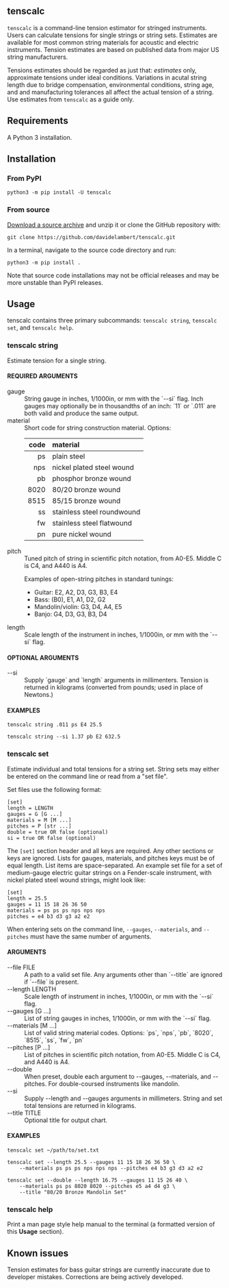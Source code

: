 ## tenscalc

`tenscalc` is a command-line tension estimator for stringed instruments. Users
can calculate tensions for single strings or string sets. Estimates are
available for most common string materials for acoustic and electric
instruments. Tension estimates are based on published data from major US string
manufacturers.

Tensions estimates should be regarded as just that: *estimates* only,
approximate tensions under ideal conditions. Variations in acutal string length
due to bridge compensation, environmental conditions, string age, and and
manufacturing tolerances all affect the actual tension of a string. Use
estimates from `tenscalc` as a guide only.

## Requirements
A Python 3 installation.

## Installation

### From PyPI
```
python3 -m pip install -U tenscalc
```
### From source
[Download a source
archive](https://github.com/davidelambert/tenscalc/archive/refs/heads/main.zip)
and unzip it or clone the GitHub repository with:
```
git clone https://github.com/davidelambert/tenscalc.git
```

In a terminal, navigate to the source code directory and run:
```
python3 -m pip install .
```

Note that source code installations may not be official releases and may be
more unstable than PyPI releases.

## Usage
tenscalc contains three primary subcommands: `tenscalc string`, `tenscalc set`,
and `tenscalc help`.

### tenscalc string
Estimate tension for a single string.

#### REQUIRED ARGUMENTS
<dl>
  <dt>gauge</dt>
  <dd>
  String gauge in inches, 1/1000in, or mm with the `--si` flag. Inch gauges may
  optionally be in thousandths of an inch: `11` or `.011` are both valid and
  produce the same output.
  </dd>

  <dt>material</dt>
  <dd>
  Short code for string construction material. Options:
    
  | code | material |
  | ---: | :------- |
  | ps | plain steel |
  | nps |  nickel plated steel wound |
  | pb | phosphor bronze wound |
  | 8020 | 80/20 bronze wound |
  | 8515 | 85/15 bronze wound |
  | ss | stainless steel roundwound |
  | fw | stainless steel flatwound |
  | pn | pure nickel wound |
  </dd>

  <dt>pitch</dt>
  <dd>
  Tuned pitch of string in scientific pitch notation, from A0-E5. Middle C is
  C4, and A440 is A4.
  
  Examples of open-string pitches in standard tunings:
  - Guitar: E2, A2, D3, G3, B3, E4
  - Bass: (B0), E1, A1, D2, G2
  - Mandolin/violin: G3, D4, A4, E5
  - Banjo: G4, D3, G3, B3, D4
  </dd>

  <dt>length</dt>
  <dd>
  Scale length of the instrument in inches, 1/1000in, or mm with the `--si`
  flag.
  </dd>
</dl>

#### OPTIONAL ARGUMENTS
<dl>
  <dt>--si</dt>
  <dd>
  Supply `gauge` and `length` arguments in millimenters. Tension is returned in
  kilograms (converted from pounds; used in place of Newtons.)
  </dd>
</dl>

#### EXAMPLES
```
tenscalc string .011 ps E4 25.5
```

```
tenscalc string --si 1.37 pb E2 632.5
```

### tenscalc set
Estimate individual and total tensions for a string set. String sets may either
be entered on the command line or read from a "set file".

Set files use the following format:
```
[set]
length = LENGTH
gauges = G [G ...]
materials = M [M ...]
pitches = P [str ...]
double = true OR false (optional)
si = true OR false (optional)
```

The `[set]` section header and all keys are required. Any other sections or
keys are ignored. Lists for gauges, materials, and pitches keys must be of
equal length. List items are space-separated. An example set file for a set of
medium-gauge electric guitar strings on a Fender-scale instrument, with nickel
plated steel wound strings, might look like:
```
[set]
length = 25.5
gauges = 11 15 18 26 36 50
materials = ps ps ps nps nps nps
pitches = e4 b3 d3 g3 a2 e2
```

When entering sets on the command line, `--gauges`, `--materials`, and
`--pitches` must have the same number of arguments.

#### ARGUMENTS
<dl>
  <dt>--file FILE</dt>
  <dd>
  A path to a valid set file. Any arguments other than `--title` are ignored if
  `--file` is present.
  </dd>

  <dt>--length LENGTH</dt>
  <dd> 
  Scale length of instrument in inches, 1/1000in, or mm with the `--si` flag.
  </dd>

  <dt>--gauges [G ...]</dt>
  <dd>
  List of string gauges in inches, 1/1000in, or mm with the `--si` flag.
  </dd>

  <dt>--materials [M ...]</dt>
  <dd>
  List of valid string material codes. Options: `ps`, `nps`, `pb`, `8020`,
  `8515`, `ss`, `fw`, `pn`
  </dd>

  <dt>--pitches [P ...]</dt>
  <dd>
  List of pitches in scientific pitch notation, from A0-E5. Middle C is C4, and
  A440 is A4.
  </dd>

  <dt>--double</dt>
  <dd>
  When preset, double each argument to --gauges, --materials, and --pitches.
  For double-coursed instruments like mandolin.
  </dd>

  <dt>--si</dt>
  <dd>
  Supply --length and --gauges arguments in millimeters. String and set total
  tensions are returned in kilograms.
  </dd>

  <dt>--title TITLE</dt>
  <dd>
  Optional title for output chart.
  </dd>
</dl>

#### EXAMPLES
```
tenscalc set ~/path/to/set.txt
```

```
tenscalc set --length 25.5 --gauges 11 15 18 26 36 50 \
    --materials ps ps ps nps nps nps --pitches e4 b3 g3 d3 a2 e2
```

```
tenscalc set --double --length 16.75 --gauges 11 15 26 40 \
    --materials ps ps 8020 8020 --pitches e5 a4 d4 g3 \
    --title "80/20 Bronze Mandolin Set"
```

### tenscalc help
Print a man page style help manual to the terminal (a formatted version of this
**Usage** section).

## Known issues
Tension estimates for bass guitar strings are currently inaccurate due to
developer mistakes. Corrections are being actively developed.
